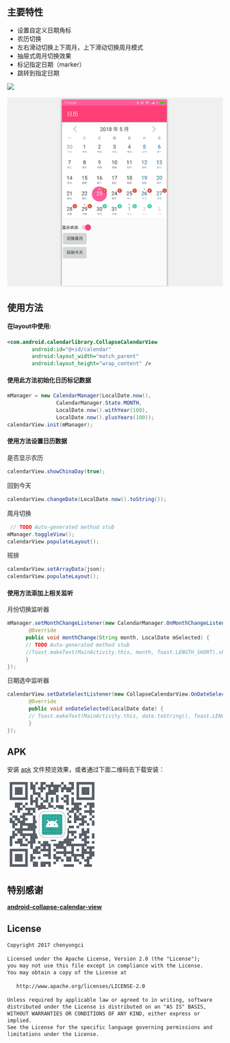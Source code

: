 ## 主要特性

* 设置自定义日期角标
* 农历切换
* 左右滑动切换上下周月，上下滑动切换周月模式
* 抽屉式周月切换效果
* 标记指定日期（marker）
* 跳转到指定日期

<div style = "float:center">
    <img src="https://github.com/chenyongci/android-week-calendar/blob/master/screenshot/preview.gif" width="240">

![预览图片](/screenshot/shot.jpg)

## 使用方法

#### 在layout中使用:

```xml
<com.android.calendarlibrary.CollapseCalendarView
        android:id="@+id/calendar"
        android:layout_width="match_parent"
        android:layout_height="wrap_content" />
```

#### 使用此方法初始化日历标记数据

```java
mManager = new CalendarManager(LocalDate.now(),
                CalendarManager.State.MONTH,
                LocalDate.now().withYear(100),
                LocalDate.now().plusYears(100));
calendarView.init(mManager);
```

#### 使用方法设置日历数据

是否显示农历
```java
calendarView.showChinaDay(true);
```
回到今天
```java
calendarView.changeDate(LocalDate.now().toString());
```
周月切换
```java
 // TODO Auto-generated method stub
mManager.toggleView();
calendarView.populateLayout();
```
班排
```java
calendarView.setArrayData(json);
calendarView.populateLayout();
```

####  使用方法添加上相关监听

月份切换监听器
```java
mManager.setMonthChangeListener(new CalendarManager.OnMonthChangeListener() {
       @Override
      public void monthChange(String month, LocalDate mSelected) {
      // TODO Auto-generated method stub
      //Toast.makeText(MainActivity.this, month, Toast.LENGTH_SHORT).show();
      }
});
```
日期选中监听器
```java
calendarView.setDateSelectListener(new CollapseCalendarView.OnDateSelect() {
       @Override
       public void onDateSelected(LocalDate date) {
       // Toast.makeText(MainActivity.this, date.toString(), Toast.LENGTH_SHORT).show();
       }
});
```
## APK
安装 [apk](https://www.pgyer.com/BMmh) 文件预览效果，或者通过下面二维码去下载安装：

![DEMO下载二维码](/screenshot/BMmh.png)

## 特别感谢

[**android-collapse-calendar-view**](https://github.com/blazsolar/android-collapse-calendar-view)


## License


    Copyright 2017 chenyongci

    Licensed under the Apache License, Version 2.0 (the "License");
    you may not use this file except in compliance with the License.
    You may obtain a copy of the License at
    
       http://www.apache.org/licenses/LICENSE-2.0
    
    Unless required by applicable law or agreed to in writing, software
    distributed under the License is distributed on an "AS IS" BASIS,
    WITHOUT WARRANTIES OR CONDITIONS OF ANY KIND, either express or implied.
    See the License for the specific language governing permissions and
    limitations under the License.
